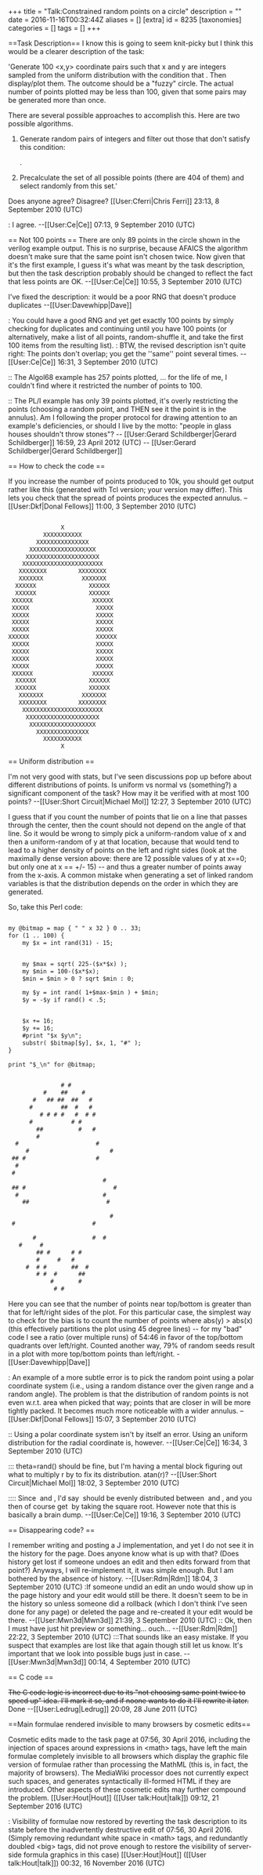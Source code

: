 +++
title = "Talk:Constrained random points on a circle"
description = ""
date = 2016-11-16T00:32:44Z
aliases = []
[extra]
id = 8235
[taxonomies]
categories = []
tags = []
+++

==Task Description==
I know this is going to seem knit-picky but I think this would be a clearer description of the task:

'Generate 100 <x,y> coordinate pairs such that x and y are integers sampled from the uniform distribution with the condition that <math>10 \leq \sqrt{ x^2 + y^2 } \leq 15 </math>. Then display/plot them. The outcome should be a "fuzzy" circle. The actual number of points plotted may be less than 100, given that some pairs may be generated more than once.

There are several possible approaches to accomplish this. Here are two possible algorithms.

1) Generate random pairs of integers and filter out those that don't satisfy this condition:

    <math>10 \leq \sqrt{ x^2 + y^2 } \leq 15 </math>.

2) Precalculate the set of all possible points (there are 404 of them) and select randomly from this set.'

Does anyone agree? Disagree? [[User:Cferri|Chris Ferri]] 23:13, 8 September 2010 (UTC)

: I agree. --[[User:Ce|Ce]] 07:13, 9 September 2010 (UTC)

== Not 100 points ==
There are only 89 points in the circle shown in the verilog example output. This is no surprise, because AFAICS the algorithm doesn't make sure that the same point isn't chosen twice. Now given that it's the first example, I guess it's what was meant by the task description, but then the task description probably should be changed to reflect the fact that less points are OK. --[[User:Ce|Ce]] 10:55, 3 September 2010 (UTC)

I've fixed the description: it would be a poor RNG that doesn't produce duplicates --[[User:Davewhipp|Dave]]

: You could have a good RNG and yet get exactly 100 points by simply checking for duplicates and continuing until you have 100 points (or alternatively, make a list of all points, random-shuffle it, and take the first 100 items from the resulting list).
: BTW, the revised description isn't quite right: The points don't overlap; you get the ''same'' point several times. --[[User:Ce|Ce]] 16:31, 3 September 2010 (UTC)

:: The Algol68 example has 257 points plotted, ... for the life of me, I couldn't find where it restricted the number of points to 100.

:: The PL/I example has only 39 points plotted, it's overly restricting the points (choosing a random point, and THEN see it the point is in the annulus). 
Am I following the proper protocol for drawing attention to an example's deficiencies, or should I live by the motto: "people in glass houses shouldn't throw stones"? -- [[User:Gerard Schildberger|Gerard Schildberger]] 16:59, 23 April 2012 (UTC)
-- [[User:Gerard Schildberger|Gerard Schildberger]]

== How to check the code ==

If you increase the number of points produced to 10k, you should get output rather like this (generated with Tcl version; your version may differ). This lets you check that the spread of points produces the expected annulus. –[[User:Dkf|Donal Fellows]] 11:00, 3 September 2010 (UTC)

```txt

               X               
          XXXXXXXXXXX          
        XXXXXXXXXXXXXXX        
      XXXXXXXXXXXXXXXXXXX      
     XXXXXXXXXXXXXXXXXXXXX     
    XXXXXXXXXXXXXXXXXXXXXXX    
   XXXXXXXX         XXXXXXXX   
   XXXXXXX           XXXXXXX   
  XXXXXX               XXXXXX  
  XXXXXX               XXXXXX  
 XXXXXX                 XXXXXX 
 XXXXX                   XXXXX 
 XXXXX                   XXXXX 
 XXXXX                   XXXXX 
 XXXXX                   XXXXX 
XXXXXX                   XXXXXX
 XXXXX                   XXXXX 
 XXXXX                   XXXXX 
 XXXXX                   XXXXX 
 XXXXX                   XXXXX 
 XXXXXX                 XXXXXX 
  XXXXXX               XXXXXX  
  XXXXXX               XXXXXX  
   XXXXXXX           XXXXXXX   
   XXXXXXXX         XXXXXXXX   
    XXXXXXXXXXXXXXXXXXXXXXX    
     XXXXXXXXXXXXXXXXXXXXX     
      XXXXXXXXXXXXXXXXXXX      
        XXXXXXXXXXXXXXX        
          XXXXXXXXXXX          
               X               

```


== Uniform distribution ==

I'm not very good with stats, but I've seen discussions pop up before about different distributions of points. Is uniform vs normal vs (something?) a significant component of the task? How may it be verified with at most 100 points? --[[User:Short Circuit|Michael Mol]] 12:27, 3 September 2010 (UTC)

I guess that if you count the number of points that lie on a line that passes through the center, then the count should not depend on the angle of that line. So it would be wrong to simply pick a uniform-random value of x and then a uniform-random of y at that location, because that would tend to lead to a higher density of points on the left and right sides (look at the maximally dense version above: there are 12 possible values of y at x==0; but only one at x == +/- 15) -- and thus a greater number of points away from the x-axis. A common mistake when generating a set of linked random variables is that the distribution depends on the order in which they are generated.

So, take this Perl code:


```txt

my @bitmap = map { " " x 32 } 0 .. 33;
for (1 .. 100) {
    my $x = int rand(31) - 15;


    my $max = sqrt( 225-($x*$x) );
    my $min = 100-($x*$x);
    $min = $min > 0 ? sqrt $min : 0;

    my $y = int rand( 1+$max-$min ) + $min;
    $y = -$y if rand() < .5;


    $x += 16;
    $y += 16;
    #print "$x $y\n";
    substr( $bitmap[$y], $x, 1, "#" );
}

print "$_\n" for @bitmap;


               # #
          #    ##    #
       #   ## ##  ##   #
      #        ##  #   #
         # # # #   #  # #
      #           # #
        ##          #   #
        #
  #                      #
     #                       #
 ## #                    #
  #
 #
                           #
 ## #                         #
  #                        #
    ##                      #

                             #
 #                      #

       #                #  #
   #     #
        ## #      # #
        #     #   #
     #  # #       ##  #
        # #  #      ##
            #       #
             # #

```


Here you can see that the number of points near top/bottom is greater than that for left/right sides of the plot. For this particular case, the simplest way to check for the bias is to count the number of points where abs(y) > abs(x) (this effectively partitions the plot using 45 degree lines) -- for my "bad" code I see a ratio (over multiple runs) of 54:46 in favor of the top/bottom quadrants over left/right. Counted another way, 79% of random seeds result in a plot with more top/bottom points than left/right. -[[User:Davewhipp|Dave]]

: An example of a more subtle error is to pick the random point using a polar coordinate system (i.e., using a random distance over the given range and a random angle). The problem is that the distribution of random points is not even w.r.t. area when picked that way; points that are closer in will be more tightly packed. It becomes much more noticeable with a wider annulus. –[[User:Dkf|Donal Fellows]] 15:07, 3 September 2010 (UTC)

:: Using a polar coordinate system isn't by itself an error. Using an uniform distribution for the radial coordinate is, however. --[[User:Ce|Ce]] 16:34, 3 September 2010 (UTC)

::: theta=rand() should be fine, but I'm having a mental block figuring out what to multiply r by to fix its distribution. atan(r)? --[[User:Short Circuit|Michael Mol]] 18:02, 3 September 2010 (UTC)

:::: Since <math>\mathrm{d}^2 r = r \mathrm{d}r \mathrm{d}\phi</math> and <math>2 r \mathrm{d}r = \mathrm{d}(r^2)</math>, I'd say <math>r^2</math> should be evenly distributed between <math>r_{min}^2</math> and <math>r_{max}^2</math>, and you then of course get <math>r</math> by taking the square root. However note that this is basically a brain dump. --[[User:Ce|Ce]] 19:16, 3 September 2010 (UTC)

== Disappearing code? ==

I remember writing and posting a J implementation, and yet I do not see it in the history for the page.  Does anyone know what is up with that?  (Does history get lost if someone undoes an edit and then edits forward from that point?)  Anyways, I will re-implement it, it was simple enough.  But I am bothered by the absence of history.  --[[User:Rdm|Rdm]] 18:04, 3 September 2010 (UTC)
:If someone undid an edit an undo would show up in the page history and your edit would still be there. It doesn't seem to be in the history so unless someone did a rollback (which I don't think I've seen done for any page) or deleted the page and re-created it your edit would be there. --[[User:Mwn3d|Mwn3d]] 21:39, 3 September 2010 (UTC)
:: Ok, then I must have just hit preview or something... ouch... --[[User:Rdm|Rdm]] 22:22, 3 September 2010 (UTC)
:::That sounds like an easy mistake. If you suspect that examples are lost like that again though still let us know. It's important that we look into possible bugs just in case. --[[User:Mwn3d|Mwn3d]] 00:14, 4 September 2010 (UTC)

== C code ==

<s>The C code logic is incorrect due to its "not choosing same point twice to speed up" idea.  I'll mark it so, and if noone wants to do it I'll rewrite it later.</s> Done --[[User:Ledrug|Ledrug]] 20:09, 28 June 2011 (UTC)


==Main formulae rendered invisible to many browsers by cosmetic edits==

Cosmetic edits made to the task page at 07:56, 30 April 2016, including the injection of spaces around expressions in &lt;math&gt; tags, have left the main formulae completely invisible to all browsers which display the graphic file version of formulae rather than processing the MathML (this is, in fact, the majority of browsers). The MediaWiki processor does not currently expect such spaces, and generates syntactically ill-formed HTML if they are introduced. Other aspects of these cosmetic edits may further compound the problem. [[User:Hout|Hout]] ([[User talk:Hout|talk]]) 09:12, 21 September 2016 (UTC)

: Visibility of formulae now restored by reverting the task description to its state before the inadvertently destructive edit of 07:56, 30 April 2016. (Simply removing redundant white space in &lt;math&gt; tags, and redundantly doubled &lt;big&gt; tags, did not prove enough to restore the visibility of server-side formula graphics in this case) [[User:Hout|Hout]] ([[User talk:Hout|talk]]) 00:32, 16 November 2016 (UTC)
